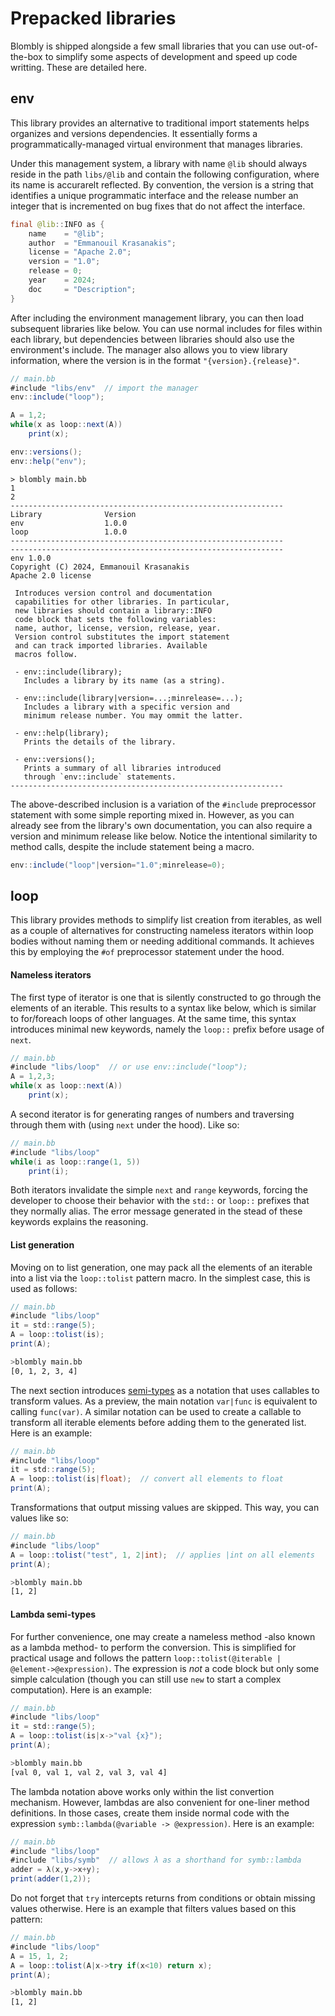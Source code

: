 # Prepacked libraries

Blombly is shipped alongside a few small libraries that
you can use out-of-the-box to simplify some aspects of 
development and speed up code writting. These are
detailed here.

## env

This library provides an alternative to traditional import statements
helps organizes and versions dependencies. 
It essentially forms a programmatically-managed
virtual environment that manages libraries.

Under this management system, a library with name `@lib` should 
always reside in the path `libs/@lib` and contain the following
configuration, where its name is accurarelt reflected. By convention, the
version is a string that identifies a unique programmatic interface
and the release number an integer that is incremented on bug fixes that 
do not affect the interface.

```java
final @lib::INFO as {
    name    = "@lib";
    author  = "Emmanouil Krasanakis";
    license = "Apache 2.0";
    version = "1.0";
    release = 0;
    year    = 2024;
    doc     = "Description";
}
```

After including the environment management library, you can
then load subsequent libraries like below. You can use normal
includes for files within each library, but dependencies between
libraries should also use the environment's include. The manager
also allows you to view library information, where 
the version is in the format `"{version}.{release}"`.

```java
// main.bb
#include "libs/env"  // import the manager
env::include("loop");

A = 1,2;
while(x as loop::next(A))
    print(x);

env::versions();
env::help("env");
```

```plaintext
> blombly main.bb
1 
2 
-------------------------------------------------------------
Library              Version
env                  1.0.0
loop                 1.0.0
------------------------------------------------------------- 
-------------------------------------------------------------
env 1.0.0
Copyright (C) 2024, Emmanouil Krasanakis
Apache 2.0 license

 Introduces version control and documentation
 capabilities for other libraries. In particular,
 new libraries should contain a library::INFO
 code block that sets the following variables:
 name, author, license, version, release, year.
 Version control substitutes the import statement
 and can track imported libraries. Available
 macros follow.

 - env::include(library);
   Includes a library by its name (as a string).

 - env::include(library|version=...;minrelease=...);
   Includes a library with a specific version and
   minimum release number. You may ommit the latter.

 - env::help(library);
   Prints the details of the library.

 - env::versions();
   Prints a summary of all libraries introduced
   through `env::include` statements.
-------------------------------------------------------------
```

The above-described inclusion is a variation of the 
`#include` preprocessor statement with some simple reporting mixed in.
However, as you can already see from the library's own documentation,
you can also require a version and minimum release like below. 
Notice the intentional similarity to method calls, 
despite the include statement being a macro.

```java
env::include("loop"|version="1.0";minrelease=0);
```

## loop

This library provides methods to simplify list creation from iterables,
as well as a couple of alternatives for constructing
nameless iterators within loop bodies without naming them or 
needing additional commands. It achieves this
by employing the `#of` preprocessor statement under the hood.

#### Nameless iterators

The first type of iterator is one that is silently constructed
to go through the elements of an iterable. This results to a syntax 
like below, which is similar to for/foreach loops of other languages.
At the same time, this syntax introduces minimal new keywords, namely
the `loop::` prefix before usage of `next`.

```java
// main.bb
#include "libs/loop"  // or use env::include("loop");
A = 1,2,3;
while(x as loop::next(A)) 
    print(x);
```

A second iterator is for generating ranges of numbers and traversing
through them with (using `next` under the hood). Like so:

```java
// main.bb
#include "libs/loop"
while(i as loop::range(1, 5))
    print(i);
```


Both iterators invalidate the simple `next` and `range` keywords,
forcing the developer to choose their behavior with the `std::` 
or `loop::` prefixes that they normally alias.
The error message generated in the stead of these keywords explains 
the reasoning.

#### List generation

Moving on to list generation, one may pack all the elements of
an iterable into a list via the `loop::tolist` pattern macro.
In the simplest case, this is used as follows:

```java
// main.bb
#include "libs/loop"
it = std::range(5);
A = loop::tolist(is);
print(A);
```

```bash
>blombly main.bb
[0, 1, 2, 3, 4]
``` 

The next section introduces [semi-types](semitypes.md) as 
a notation that uses callables to transform values. As a preview,
the main notation `var|func` is equivalent to calling `func(var)`.
A similar notation can be used to create a callable to transform
all iterable elements before adding them to the generated list.
Here is an example:

```java
// main.bb
#include "libs/loop"
it = std::range(5);
A = loop::tolist(is|float);  // convert all elements to float
print(A);
```

Transformations that output missing values are skipped.
This way, you can values like so:

```java
// main.bb
#include "libs/loop"
A = loop::tolist("test", 1, 2|int);  // applies |int on all elements
print(A);
```

```bash
>blombly main.bb
[1, 2]
```


#### Lambda semi-types

For further convenience, one may create a nameless method
-also known as a lambda method- to perform the conversion.
This is simplified for practical usage and follows the 
pattern `loop::tolist(@iterable | @element->@expression)`.
The expression is *not* a code block but only some simple
calculation (though you can still use `new` to start a complex
computation). Here is an example:

```java
// main.bb
#include "libs/loop"
it = std::range(5);
A = loop::tolist(is|x->"val {x}");
print(A);
```

```bash
>blombly main.bb
[val 0, val 1, val 2, val 3, val 4]
``` 


The lambda notation above works only within the list convertion
mechanism. However, lambdas are also convenient for one-liner method 
definitions. In those cases, create them inside normal code with the
expression `symb::lambda(@variable -> @expression)`. Here is an example:

```java
// main.bb
#include "libs/loop"
#include "libs/symb"  // allows λ as a shorthand for symb::lambda
adder = λ(x,y->x+y);
print(adder(1,2));
```

Do not forget that `try` intercepts returns from
conditions or obtain missing values otherwise.
Here is an example that filters values based on
this pattern:

```java
// main.bb
#include "libs/loop"
A = 15, 1, 2;
A = loop::tolist(A|x->try if(x<10) return x);
print(A);
```

```bash
>blombly main.bb
[1, 2]
```
